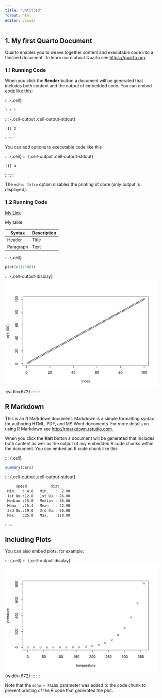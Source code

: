 ```yaml
---
title: "Untitled"
format: html
editor: visual
---
```



## 1. My first Quarto Document

Quarto enables you to weave together content and executable code into a finished document. To learn more about Quarto see <https://quarto.org>.

### 1.1 Running Code

When you click the **Render** button a document will be generated that includes both content and the output of embedded code. You can embed code like this:


::: {.cell}

```{.r .cell-code}
1 + 1
```

::: {.cell-output .cell-output-stdout}
```
[1] 2
```
:::
:::


You can add options to executable code like this


::: {.cell}
::: {.cell-output .cell-output-stdout}
```
[1] 4
```
:::
:::


The `echo: false` option disables the printing of code (only output is displayed).

### 1.2 Running Code

[My Link](https://www.google.com/)

My table

| Syntax | Description |
| ----------- | ----------- |
| Header | Title |
| Paragraph | Text |


::: {.cell}

```{.r .cell-code}
plot(c(1:100))
```

::: {.cell-output-display}
![](example2_files/figure-html/unnamed-chunk-3-1.png){width=672}
:::
:::


## R Markdown

This is an R Markdown document. Markdown is a simple formatting syntax for authoring HTML, PDF, and MS Word documents. For more details on using R Markdown see <http://rmarkdown.rstudio.com>.

When you click the **Knit** button a document will be generated that includes both content as well as the output of any embedded R code chunks within the document. You can embed an R code chunk like this:


::: {.cell}

```{.r .cell-code}
summary(cars)
```

::: {.cell-output .cell-output-stdout}
```
     speed           dist       
 Min.   : 4.0   Min.   :  2.00  
 1st Qu.:12.0   1st Qu.: 26.00  
 Median :15.0   Median : 36.00  
 Mean   :15.4   Mean   : 42.98  
 3rd Qu.:19.0   3rd Qu.: 56.00  
 Max.   :25.0   Max.   :120.00  
```
:::
:::


## Including Plots

You can also embed plots, for example:


::: {.cell}
::: {.cell-output-display}
![](example2_files/figure-html/pressure-1.png){width=672}
:::
:::


Note that the `echo = FALSE` parameter was added to the code chunk to prevent printing of the R code that generated the plot.

